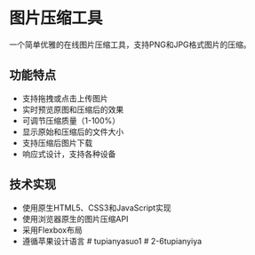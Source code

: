 # 图片压缩工具

一个简单优雅的在线图片压缩工具，支持PNG和JPG格式图片的压缩。

## 功能特点

- 支持拖拽或点击上传图片
- 实时预览原图和压缩后的效果
- 可调节压缩质量（1-100%）
- 显示原始和压缩后的文件大小
- 支持压缩后图片下载
- 响应式设计，支持各种设备

## 技术实现

- 使用原生HTML5、CSS3和JavaScript实现
- 使用浏览器原生的图片压缩API
- 采用Flexbox布局
- 遵循苹果设计语言 #   t u p i a n y a s u o 1  
 #   2 - 6 t u p i a n y i y a  
 